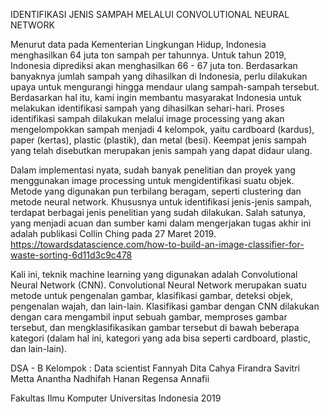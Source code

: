 IDENTIFIKASI JENIS SAMPAH MELALUI CONVOLUTIONAL NEURAL NETWORK

Menurut data pada Kementerian Lingkungan Hidup, Indonesia menghasilkan 64 juta ton sampah per tahunnya. Untuk tahun 2019, Indonesia diprediksi akan menghasilkan 66 - 67 juta ton. Berdasarkan banyaknya jumlah sampah yang dihasilkan di Indonesia, perlu dilakukan upaya untuk mengurangi hingga mendaur ulang sampah-sampah tersebut.
Berdasarkan hal itu, kami ingin membantu masyarakat Indonesia untuk melakukan identifikasi sampah yang dihasilkan sehari-hari. Proses identifikasi sampah dilakukan melalui image processing yang akan mengelompokkan sampah menjadi 4 kelompok, yaitu cardboard (kardus), paper (kertas), plastic (plastik), dan metal (besi). Keempat jenis sampah yang telah disebutkan merupakan jenis sampah yang dapat didaur ulang.

Dalam implementasi nyata, sudah banyak penelitian dan proyek yang menggunakan image processing untuk mengidentifikasi suatu objek. Metode yang digunakan pun terbilang beragam, seperti clustering dan metode neural network. 
Khususnya untuk identifikasi jenis-jenis sampah, terdapat berbagai jenis penelitian yang sudah dilakukan. Salah satunya, yang menjadi acuan dan sumber kami dalam mengerjakan tugas akhir ini adalah publikasi Collin Ching pada 27 Maret 2019. 
https://towardsdatascience.com/how-to-build-an-image-classifier-for-waste-sorting-6d11d3c9c478

Kali ini, teknik machine learning yang digunakan adalah Convolutional Neural Network (CNN). Convolutional Neural Network merupakan suatu metode untuk pengenalan gambar, klasifikasi gambar, deteksi objek, pengenalan wajah, dan lain-lain. Klasifikasi gambar dengan CNN dilakukan dengan cara mengambil input sebuah gambar, memproses gambar tersebut, dan mengklasifikasikan gambar tersebut di bawah beberapa kategori (dalam hal ini, kategori yang ada bisa seperti cardboard, plastic, dan lain-lain).

DSA - B
Kelompok : Data scientist
Fannyah Dita Cahya
Firandra Savitri
Metta Anantha
Nadhifah Hanan
Regensa Annafii

Fakultas Ilmu Komputer
Universitas Indonesia
2019
